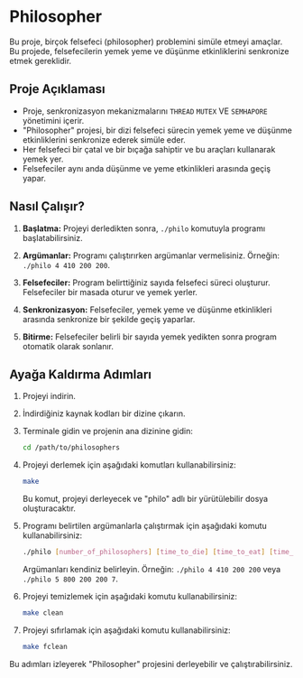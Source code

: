 # Philosopher

Bu proje, birçok felsefeci (philosopher) problemini simüle etmeyi amaçlar. Bu projede, felsefecilerin yemek yeme ve düşünme etkinliklerini senkronize etmek gereklidir.

## Proje Açıklaması

- Proje, senkronizasyon mekanizmalarını `THREAD`  `MUTEX`  VE `SEMHAPORE` yönetimini içerir.
- "Philosopher" projesi, bir dizi felsefeci sürecin yemek yeme ve düşünme etkinliklerini senkronize ederek simüle eder.
- Her felsefeci bir çatal ve bir bıçağa sahiptir ve bu araçları kullanarak yemek yer.
- Felsefeciler aynı anda düşünme ve yeme etkinlikleri arasında geçiş yapar.

## Nasıl Çalışır?

1. **Başlatma:** Projeyi derledikten sonra, `./philo` komutuyla programı başlatabilirsiniz.

2. **Argümanlar:** Programı çalıştırırken argümanlar vermelisiniz. Örneğin: `./philo 4 410 200 200`.

3. **Felsefeciler:** Program belirttiğiniz sayıda felsefeci süreci oluşturur. Felsefeciler bir masada oturur ve yemek yerler.

4. **Senkronizasyon:** Felsefeciler, yemek yeme ve düşünme etkinlikleri arasında senkronize bir şekilde geçiş yaparlar.

5. **Bitirme:** Felsefeciler belirli bir sayıda yemek yedikten sonra program otomatik olarak sonlanır.

## Ayağa Kaldırma Adımları

1. Projeyi indirin.

2. İndirdiğiniz kaynak kodları bir dizine çıkarın.

3. Terminale gidin ve projenin ana dizinine gidin:

    ```bash
    cd /path/to/philosophers
    ```

4. Projeyi derlemek için aşağıdaki komutları kullanabilirsiniz:

    ```bash
    make
    ```

    Bu komut, projeyi derleyecek ve "philo" adlı bir yürütülebilir dosya oluşturacaktır.

5. Programı belirtilen argümanlarla çalıştırmak için aşağıdaki komutu kullanabilirsiniz:

    ```bash
    ./philo [number_of_philosophers] [time_to_die] [time_to_eat] [time_to_sleep] [optional_number_of_times_each_philosopher_must_eat]
    ```

    Argümanları kendiniz belirleyin. Örneğin: `./philo 4 410 200 200` veya `./philo 5 800 200 200 7`.

6. Projeyi temizlemek için aşağıdaki komutu kullanabilirsiniz:

    ```bash
    make clean
    ```

7. Projeyi sıfırlamak için aşağıdaki komutu kullanabilirsiniz:

    ```bash
    make fclean
    ```

Bu adımları izleyerek "Philosopher" projesini derleyebilir ve çalıştırabilirsiniz.
